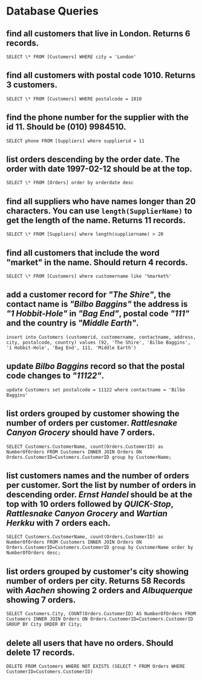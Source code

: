 # Database Queries

## find all customers that live in London. Returns 6 records.

`SELECT \* FROM [Customers] WHERE city = 'London'`

## find all customers with postal code 1010. Returns 3 customers.

`SELECT \* FROM [Customers] WHERE postalcode = 1010`

## find the phone number for the supplier with the id 11. Should be (010) 9984510.

`SELECT phone FROM [Suppliers] where supplierid = 11`

## list orders descending by the order date. The order with date 1997-02-12 should be at the top.

`SELECT \* FROM [Orders] order by orderdate desc`

## find all suppliers who have names longer than 20 characters. You can use `length(SupplierName)` to get the length of the name. Returns 11 records.

`SELECT \* FROM [Suppliers] where length(suppliername) > 20`

## find all customers that include the word "market" in the name. Should return 4 records.

`SELECT \* FROM [Customers] where customername like '%market%'`

## add a customer record for _"The Shire"_, the contact name is _"Bilbo Baggins"_ the address is _"1 Hobbit-Hole"_ in _"Bag End"_, postal code _"111"_ and the country is _"Middle Earth"_.

`insert into Customers (customerid, customername, contactname, address, city, postalcode, country) values (92, 'The Shire', 'Bilbo Baggins', '1 Hobbit-Hole', 'Bag End', 111, 'Middle Earth')`

## update _Bilbo Baggins_ record so that the postal code changes to _"11122"_.

`update Customers set postalcode = 11122 where contactname = 'Bilbo Baggins'`

## list orders grouped by customer showing the number of orders per customer. _Rattlesnake Canyon Grocery_ should have 7 orders.

`SELECT Customers.CustomerName, count(Orders.CustomerID) as NumberOfOrders FROM Customers INNER JOIN Orders ON Orders.CustomerID=Customers.CustomerID group by CustomerName;`

## list customers names and the number of orders per customer. Sort the list by number of orders in descending order. _Ernst Handel_ should be at the top with 10 orders followed by _QUICK-Stop_, _Rattlesnake Canyon Grocery_ and _Wartian Herkku_ with 7 orders each.

`SELECT Customers.CustomerName, count(Orders.CustomerID) as NumberOfOrders FROM Customers INNER JOIN Orders ON Orders.CustomerID=Customers.CustomerID group by CustomerName order by NumberOfOrders desc;`

## list orders grouped by customer's city showing number of orders per city. Returns 58 Records with _Aachen_ showing 2 orders and _Albuquerque_ showing 7 orders.

`SELECT Customers.City, COUNT(Orders.CustomerID) AS NumberOfOrders FROM Customers INNER JOIN Orders ON Orders.CustomerID=Customers.CustomerID GROUP BY City ORDER BY City;`

## delete all users that have no orders. Should delete 17 records.

`DELETE FROM Customers WHERE NOT EXISTS (SELECT * FROM Orders WHERE CustomerID=Customers.CustomerID)`
